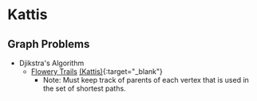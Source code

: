 # Kattis

## Graph Problems
- Djikstra's Algorithm
    - [Flowery Trails](flowerytrails.cpp) [(Kattis)](https://open.kattis.com/problems/flowerytrails){:target="_blank"}
        - Note: Must keep track of parents of each vertex that is used in the set of shortest paths.